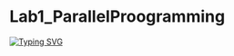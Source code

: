 # Lab1_ParallelProogramming

[![Typing SVG](https://readme-typing-svg.demolab.com?font=Fira+Code&pause=1000&color=0FF74B&multiline=true&width=435&height=200&lines=Labs+parallel+programming;Pham+Ngoc+Hung;Group+6312)](https://git.io/typing-svg)
